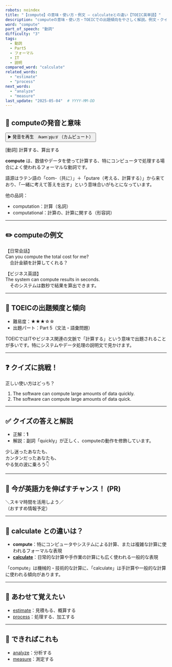 ```yaml
---
robots: noindex
title: "【compute】の意味・使い方・例文 ― calculateとの違い【TOEIC英単語】"
description: "computeの意味・使い方・TOEICでの出題傾向をやさしく解説。例文・クイズ付きでcalculateとの違いもわかりやすく学べます。"
word: "compute"
part_of_speech: "動詞"
difficulty: "3"
tags:
  - 動詞
  - Part5
  - フォーマル
  - IT
  - 説明
compared_word: "calculate"
related_words:
  - "estimate"
  - "process"
next_words:
  - "analyze"
  - "measure"
last_update: "2025-05-04"  # YYYY-MM-DD
---
```


## 🔰 computeの発音と意味

<button class="play-audio" onclick="playTTS('compute')">
  <span class="play-audio-main">
    ▶️ 発音を再生　/kəmˈpjuːt/
  </span>
  <span class="play-audio-sub">
    （カムピュート）
  </span>
</button>

[動詞] 計算する、算出する

**compute** は、数値やデータを使って計算する、特にコンピュータで処理する場合によく使われるフォーマルな動詞です。

語源はラテン語の「com-（共に）」＋「putare（考える、計算する）」から来ており、「一緒に考えて答えを出す」という意味合いがもとになっています。

他の品詞：  
- computation：計算（名詞）
- computational：計算の、計算に関する（形容詞）

---

## ✏️ computeの例文

【日常会話】  
Can you compute the total cost for me?  
　合計金額を計算してくれる？

【ビジネス英語】  
The system can compute results in seconds.  
　そのシステムは数秒で結果を算出できます。

---

## 🎯 TOEICの出題頻度と傾向

- 難易度：★★★☆☆
- 出題パート：Part 5（文法・語彙問題）

TOEICではITやビジネス関連の文脈で「計算する」という意味で出題されることが多いです。特にシステムやデータ処理の説明文で見かけます。

---

## ❓ クイズに挑戦！

正しい使い方はどっち？

1. The software can compute large amounts of data quickly.  
2. The software can compute large amounts of data quick.

---

## ✅ クイズの答えと解説

- 正解：**1**
- 解説：副詞「quickly」が正しく、computeの動作を修飾しています。

少し迷ったあなたも、  
カンタンだったあなたも、  
やる気の波に乗ろう👇️

---

## 🚀 今が英語力を伸ばすチャンス！ (PR)

<div class="info-center">
＼スキマ時間を活用しよう／<br>  
（おすすめ情報予定）
</div>

---

## 🤔  calculate との違いは？

- **compute**：特にコンピュータやシステムによる計算、または複雑な計算に使われるフォーマルな表現
- **[calculate](/word/calculate/)**：日常的な計算や手作業の計算にも広く使われる一般的な表現

「compute」は機械的・技術的な計算に、「calculate」は手計算や一般的な計算に使われる傾向があります。

---

## 🧩 あわせて覚えたい

- [estimate](/word/estimate/)：見積もる、概算する
- [process](/word/process/)：処理する、加工する

---

## 📖 できればこれも

- [analyze](/word/analyze/)：分析する
- [measure](/word/measure/)：測定する

<!-- cvid: aid37_bid06 -->
